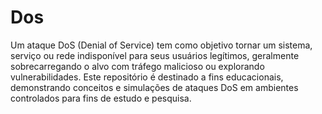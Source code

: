 # Dos

Um ataque DoS (Denial of Service) tem como objetivo tornar um sistema, serviço ou rede indisponível para seus usuários legítimos, geralmente sobrecarregando o alvo com tráfego malicioso ou explorando vulnerabilidades. Este repositório é destinado a fins educacionais, demonstrando conceitos e simulações de ataques DoS em ambientes controlados para fins de estudo e pesquisa.
